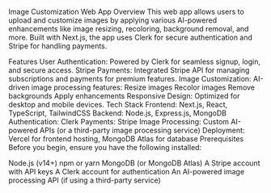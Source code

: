 Image Customization Web App
Overview
This web app allows users to upload and customize images by applying various AI-powered enhancements like image resizing, recoloring, background removal, and more. Built with Next.js, the app uses Clerk for secure authentication and Stripe for handling payments.

Features
User Authentication: Powered by Clerk for seamless signup, login, and secure access.
Stripe Payments: Integrated Stripe API for managing subscriptions and payments for premium features.
Image Customization: AI-driven image processing features:
Resize images
Recolor images
Remove backgrounds
Apply enhancements
Responsive Design: Optimized for desktop and mobile devices.
Tech Stack
Frontend: Next.js, React, TypeScript, TailwindCSS
Backend: Node.js, Express.js, MongoDB
Authentication: Clerk
Payments: Stripe
Image Processing: Custom AI-powered APIs (or a third-party image processing service)
Deployment: Vercel for frontend hosting, MongoDB Atlas for database
Prerequisites
Before you begin, ensure you have the following installed:

Node.js (v14+)
npm or yarn
MongoDB (or MongoDB Atlas)
A Stripe account with API keys
A Clerk account for authentication
An AI-powered image processing API (if using a third-party service)
